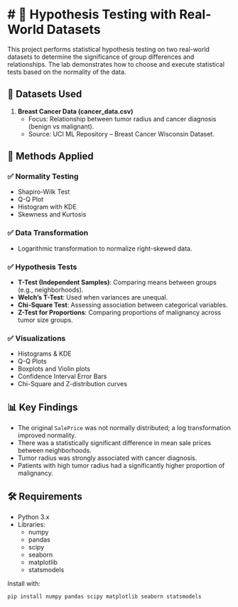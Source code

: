 # # 🧪 Hypothesis Testing with Real-World Datasets

This project performs statistical hypothesis testing on two real-world datasets to determine the significance of group differences and relationships. The lab demonstrates how to choose and execute statistical tests based on the normality of the data.

## 📂 Datasets Used

1. **Breast Cancer Data (cancer_data.csv)**
   - Focus: Relationship between tumor radius and cancer diagnosis (benign vs malignant).
   - Source: UCI ML Repository – Breast Cancer Wisconsin Dataset.

## 🧪 Methods Applied

### ✅ Normality Testing
- Shapiro-Wilk Test
- Q-Q Plot
- Histogram with KDE
- Skewness and Kurtosis

### ✅ Data Transformation
- Logarithmic transformation to normalize right-skewed data.

### ✅ Hypothesis Tests
- **T-Test (Independent Samples)**: Comparing means between groups (e.g., neighborhoods).
- **Welch’s T-Test**: Used when variances are unequal.
- **Chi-Square Test**: Assessing association between categorical variables.
- **Z-Test for Proportions**: Comparing proportions of malignancy across tumor size groups.

### ✅ Visualizations
- Histograms & KDE
- Q-Q Plots
- Boxplots and Violin plots
- Confidence Interval Error Bars
- Chi-Square and Z-distribution curves

## 📊 Key Findings

- The original `SalePrice` was not normally distributed; a log transformation improved normality.
- There was a statistically significant difference in mean sale prices between neighborhoods.
- Tumor radius was strongly associated with cancer diagnosis.
- Patients with high tumor radius had a significantly higher proportion of malignancy.

## 🛠️ Requirements

- Python 3.x
- Libraries:
  - numpy
  - pandas
  - scipy
  - seaborn
  - matplotlib
  - statsmodels

Install with:

```bash
pip install numpy pandas scipy matplotlib seaborn statsmodels
